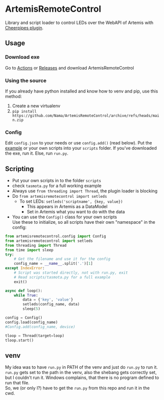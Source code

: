 # ArtemisRemoteControl
Library and script loader to control LEDs over the WebAPI of Artemis with [Cheerpipes plugin](https://github.com/Cheerpipe/Artemis.Plugins.Public/tree/master/src/Modules/Artemis.Plugins.Modules.Json).
## Usage
### Download exe
Go to [Actions](https://github.com/Nama/ArtemisRemoteControl/actions) or [Releases](https://github.com/Nama/ArtemisRemoteControl/releases) and download ArtemisRemoteControl
### Using the source
If you already have python installed and know how to venv and pip, use this method:

1. Create a new virtualenv
2. `pip install https://github.com/Nama/ArtemisRemoteControl/archive/refs/heads/main.zip`

### Config
Edit `config.json` to your needs or use `config.add()` (read below). Put the [example](https://github.com/Nama/ArtemisRemoteControl/tree/main/scripts) or your own scripts into your `scripts` folder.
If you've downloaded the exe, run it. Else, run `run.py`.

## Scripting
- Put your own scripts in to the folder `scripts`
- check `tasmota.py` for a full working example
- Always use `from threading import Thread`, the plugin loader is blocking
- Do `from artemisremotecontrol import setleds`
    - To set LEDs: `setleds('scriptname', {key, value})`
        - This appears in Artemis as a DataModel
        - Set in Artemis what you want to do with the data
- You can use the `Config()` class for your own scripts  
  Use these to initialize, so all scripts have their own "namespace" in the config:
```py
from artemisremotecontrol.config import Config
from artemisremotecontrol import setleds
from threading import Thread
from time import sleep
try:
    # Get the filename and use it for the config
    config_name = __name__.split('.')[1]
except IndexError:
    # Script was started directly, not with run.py, exit
    # Read scripts/tasmota.py for a full example
    exit()

async def loop():
    while True:
        data = {'key', 'value'}
        setleds(config_name, data)
        sleep(5)

config = Config()
config.load(config_name)
#Config.add(config_name, device)

tloop = Thread(target=loop)
tloop.start()
```

## venv
My idea was to have `run.py` in PATH of the venv and just do `run.py` to run it.  
`run.py` gets set to the path in the venv, also the shebang gets correctly set, but I couldn't run it. Windows complains, that there is no program defined to run that file.  
So, we (or only I?) have to get the `run.py` from this repo and run it in the cwd.